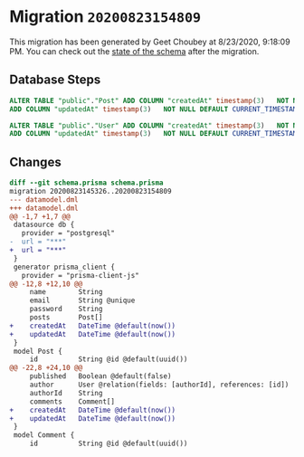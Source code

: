 # Migration `20200823154809`

This migration has been generated by Geet Choubey at 8/23/2020, 9:18:09 PM.
You can check out the [state of the schema](./schema.prisma) after the migration.

## Database Steps

```sql
ALTER TABLE "public"."Post" ADD COLUMN "createdAt" timestamp(3)   NOT NULL DEFAULT CURRENT_TIMESTAMP,
ADD COLUMN "updatedAt" timestamp(3)   NOT NULL DEFAULT CURRENT_TIMESTAMP

ALTER TABLE "public"."User" ADD COLUMN "createdAt" timestamp(3)   NOT NULL DEFAULT CURRENT_TIMESTAMP,
ADD COLUMN "updatedAt" timestamp(3)   NOT NULL DEFAULT CURRENT_TIMESTAMP
```

## Changes

```diff
diff --git schema.prisma schema.prisma
migration 20200823145326..20200823154809
--- datamodel.dml
+++ datamodel.dml
@@ -1,7 +1,7 @@
 datasource db {
   provider = "postgresql"
-  url = "***"
+  url = "***"
 }
 generator prisma_client {
   provider = "prisma-client-js"
@@ -12,8 +12,10 @@
     name        String
     email       String @unique
     password    String
     posts       Post[]
+    createdAt   DateTime @default(now())
+    updatedAt   DateTime @default(now())
 }
 model Post {
     id          String @id @default(uuid())
@@ -22,8 +24,10 @@
     published   Boolean @default(false)
     author      User @relation(fields: [authorId], references: [id])
     authorId    String
     comments    Comment[]
+    createdAt   DateTime @default(now())
+    updatedAt   DateTime @default(now())
 }
 model Comment {
     id          String @id @default(uuid())
```


